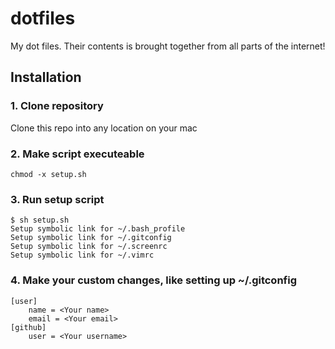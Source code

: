 # dotfiles

My dot files. Their contents is brought together from all parts of the internet!

## Installation

### 1. Clone repository
Clone this repo into any location on your mac

### 2. Make script executeable
```chmod -x setup.sh```

### 3. Run setup script
```
$ sh setup.sh
Setup symbolic link for ~/.bash_profile
Setup symbolic link for ~/.gitconfig
Setup symbolic link for ~/.screenrc
Setup symbolic link for ~/.vimrc
```

### 4. Make your custom changes, like setting up ~/.gitconfig
```
[user]
	name = <Your name>
	email = <Your email>
[github]
	user = <Your username>
```
